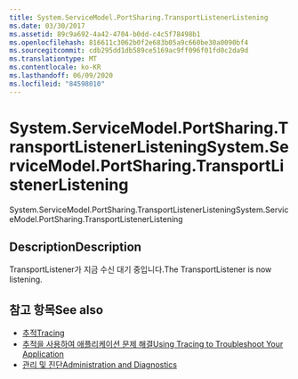 ```yaml
---
title: System.ServiceModel.PortSharing.TransportListenerListening
ms.date: 03/30/2017
ms.assetid: 89c9a692-4a42-4704-b0dd-c4c5f78498b1
ms.openlocfilehash: 816611c3062b0f2e683b05a9c660be30a0090bf4
ms.sourcegitcommit: cdb295dd1db589ce5169ac9ff096f01fd0c2da9d
ms.translationtype: MT
ms.contentlocale: ko-KR
ms.lasthandoff: 06/09/2020
ms.locfileid: "84598010"
---
```

# <a name="systemservicemodelportsharingtransportlistenerlistening"></a><span data-ttu-id="6b5fd-102">System.ServiceModel.PortSharing.TransportListenerListening</span><span class="sxs-lookup"><span data-stu-id="6b5fd-102">System.ServiceModel.PortSharing.TransportListenerListening</span></span>
<span data-ttu-id="6b5fd-103">System.ServiceModel.PortSharing.TransportListenerListening</span><span class="sxs-lookup"><span data-stu-id="6b5fd-103">System.ServiceModel.PortSharing.TransportListenerListening</span></span>  
  
## <a name="description"></a><span data-ttu-id="6b5fd-104">Description</span><span class="sxs-lookup"><span data-stu-id="6b5fd-104">Description</span></span>  
 <span data-ttu-id="6b5fd-105">TransportListener가 지금 수신 대기 중입니다.</span><span class="sxs-lookup"><span data-stu-id="6b5fd-105">The TransportListener is now listening.</span></span>  
  
## <a name="see-also"></a><span data-ttu-id="6b5fd-106">참고 항목</span><span class="sxs-lookup"><span data-stu-id="6b5fd-106">See also</span></span>

- [<span data-ttu-id="6b5fd-107">추적</span><span class="sxs-lookup"><span data-stu-id="6b5fd-107">Tracing</span></span>](index.md)
- [<span data-ttu-id="6b5fd-108">추적을 사용하여 애플리케이션 문제 해결</span><span class="sxs-lookup"><span data-stu-id="6b5fd-108">Using Tracing to Troubleshoot Your Application</span></span>](using-tracing-to-troubleshoot-your-application.md)
- [<span data-ttu-id="6b5fd-109">관리 및 진단</span><span class="sxs-lookup"><span data-stu-id="6b5fd-109">Administration and Diagnostics</span></span>](../index.md)

